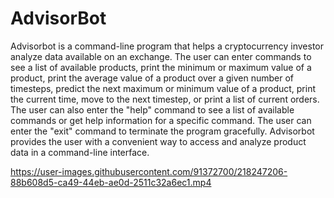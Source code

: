 # AdvisorBot

Advisorbot is a command-line program that helps a cryptocurrency investor analyze data
available on an exchange. The user can enter commands to see a list of available products,
print the minimum or maximum value of a product, print the average value of a product over
a given number of timesteps, predict the next maximum or minimum value of a product, print
the current time, move to the next timestep, or print a list of current orders. The user can
also enter the "help" command to see a list of available commands or get help information
for a specific command. The user can enter the "exit" command to terminate the program
gracefully. Advisorbot provides the user with a convenient way to access and analyze
product data in a command-line interface.

https://user-images.githubusercontent.com/91372700/218247206-88b608d5-ca49-44eb-ae0d-2511c32a6ec1.mp4

